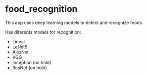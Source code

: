 # food_recognition
This app uses deep learning models to detect and recognize foods.

Has diferents models for recognition:
- Lineal
- LeNet5
- AlexNet
- VGG
- Inception (on hold)
- ResNet (on hold)



